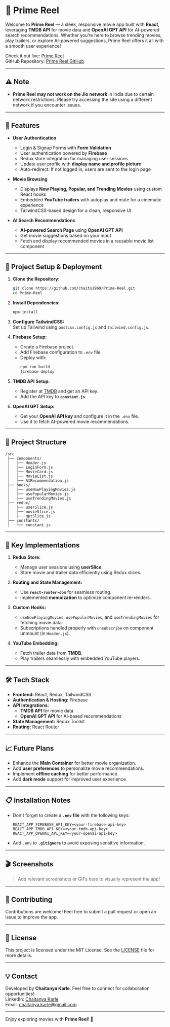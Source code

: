 # 🎥 **Prime Reel**

Welcome to **Prime Reel** — a sleek, responsive movie app built with **React**, leveraging **TMDB API** for movie data and **OpenAI GPT API** for AI-powered search recommendations. Whether you’re here to browse trending movies, play trailers, or explore AI-powered suggestions, Prime Reel offers it all with a smooth user experience!

Check it out live: [Prime Reel](https://primereel-743c7.web.app/)  
GitHub Repository: [Prime Reel GitHub](https://github.com/chaitu1969/Prime-Reel)

---

## ⚠️ **Note**

- **Prime Reel may not work on the Jio network** in India due to certain network restrictions. Please try accessing the site using a different network if you encounter issues.

---

## 🌟 **Features**

- **User Authentication**

  - Login & Signup Forms with **Form Validation**
  - User authentication powered by **Firebase**
  - Redux store integration for managing user sessions
  - Update user profile with **display name and profile picture**
  - Auto-redirect: If not logged in, users are sent to the login page

- **Movie Browsing**

  - Displays **Now Playing, Popular, and Trending Movies** using custom React hooks
  - Embedded **YouTube trailers** with autoplay and mute for a cinematic experience
  - TailwindCSS-based design for a clean, responsive UI

- **AI Search Recommendations**
  - **AI-powered Search Page** using **OpenAI GPT API**
  - Get movie suggestions based on your input
  - Fetch and display recommended movies in a reusable movie list component

---

## 🚀 **Project Setup & Deployment**

1. **Clone the Repository:**

   ```bash
   git clone https://github.com/chaitu1969/Prime-Reel.git
   cd Prime-Reel
   ```

2. **Install Dependencies:**

   ```bash
   npm install
   ```

3. **Configure TailwindCSS:**  
   Set up Tailwind using `postcss.config.js` and `tailwind.config.js`.

4. **Firebase Setup:**

   - Create a Firebase project.
   - Add Firebase configuration to `.env` file.
   - Deploy with:
     ```bash
     npm run build
     firebase deploy
     ```

5. **TMDB API Setup:**

   - Register at [TMDB](https://www.themoviedb.org/) and get an API key.
   - Add the API key to **`constant.js`**.

6. **OpenAI GPT Setup:**
   - Get your **OpenAI API key** and configure it in the `.env` file.
   - Use it to fetch AI-powered movie recommendations.

---

## 📂 **Project Structure**

```
/src
 ├── components/
 │   ├── Header.js
 │   ├── LoginForm.js
 │   ├── MovieCard.js
 │   ├── MovieList.js
 │   ├── AIRecommendation.js
 ├── hooks/
 │   ├── useNowPlayingMovies.js
 │   ├── usePopularMovies.js
 │   ├── useTrendingMovies.js
 ├── redux/
 │   ├── userSlice.js
 │   ├── movieSlice.js
 │   ├── gptSlice.js
 ├── constants/
 │   └── constant.js
```

---

## 🎯 **Key Implementations**

1. **Redux Store:**

   - Manage user sessions using **userSlice**.
   - Store movie and trailer data efficiently using Redux slices.

2. **Routing and State Management:**

   - Use **`react-router-dom`** for seamless routing.
   - Implemented **memoization** to optimize component re-renders.

3. **Custom Hooks:**

   - `useNowPlayingMovies`, `usePopularMovies`, and `useTrendingMovies` for fetching movie data.
   - Subscriptions handled properly with `unsubscribe` on component unmount (in `Header.js`).

4. **YouTube Embedding:**
   - Fetch trailer data from **TMDB**.
   - Play trailers seamlessly with embedded YouTube players.

---

## 🛠 **Tech Stack**

- **Frontend:** React, Redux, TailwindCSS
- **Authentication & Hosting:** Firebase
- **API Integrations:**
  - **TMDB API** for movie data
  - **OpenAI GPT API** for AI-based recommendations
- **State Management:** Redux Toolkit
- **Routing:** React Router

---

## 📈 **Future Plans**

- Enhance the **Main Container** for better movie organization.
- Add **user preferences** to personalize movie recommendations.
- Implement **offline caching** for better performance.
- Add **dark mode** support for improved user experience.

---

## 📋 **Installation Notes**

- Don't forget to create a **`.env` file** with the following keys:

  ```
  REACT_APP_FIREBASE_API_KEY=<your-firebase-api-key>
  REACT_APP_TMDB_API_KEY=<your-tmdb-api-key>
  REACT_APP_OPENAI_API_KEY=<your-openai-api-key>
  ```

- Add `.env` to **`.gitignore`** to avoid exposing sensitive information.

---

## 🎬 **Screenshots**

> Add relevant screenshots or GIFs here to visually represent the app!

---

## 📝 **Contributing**

Contributions are welcome! Feel free to submit a pull request or open an issue to improve the app.

---

## 📄 **License**

This project is licensed under the MIT License. See the [LICENSE](https://github.com/chaitu1969/Prime-Reel/blob/main/LICENSE) file for more details.

---

## 💡 **Contact**

Developed by **Chaitanya Karle**. Feel free to connect for collaboration opportunities!  
LinkedIn: [Chaitanya Karle](#)  
Email: [chaitanya.karle@gmail.com](#)

---

Enjoy exploring movies with **Prime Reel**! 🍿
